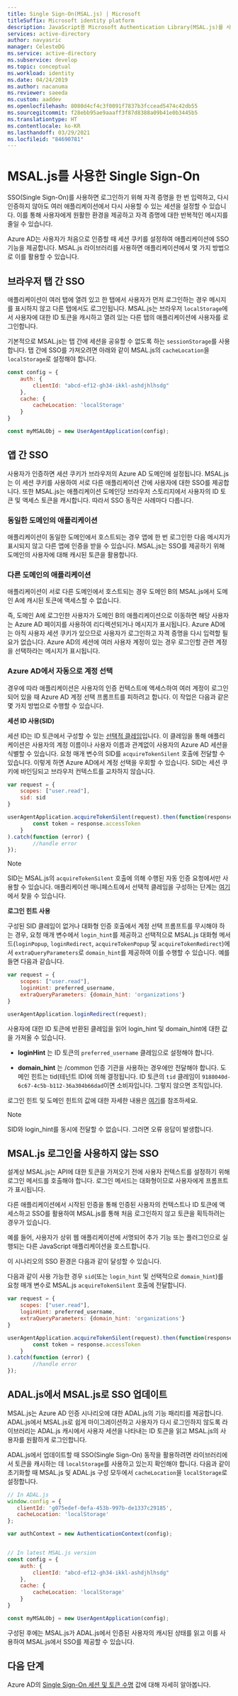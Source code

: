 ```yaml
---
title: Single Sign-On(MSAL.js) | Microsoft
titleSuffix: Microsoft identity platform
description: JavaScript용 Microsoft Authentication Library(MSAL.js)를 사용하여 Single Sign-On 환경을 빌드하는 방법에 대해 알아봅니다.
services: active-directory
author: navyasric
manager: CelesteDG
ms.service: active-directory
ms.subservice: develop
ms.topic: conceptual
ms.workload: identity
ms.date: 04/24/2019
ms.author: nacanuma
ms.reviewer: saeeda
ms.custom: aaddev
ms.openlocfilehash: 8080d4cf4c3f0091f7837b3fccead5474c42db55
ms.sourcegitcommit: f28ebb95ae9aaaff3f87d8388a09b41e0b3445b5
ms.translationtype: HT
ms.contentlocale: ko-KR
ms.lasthandoff: 03/29/2021
ms.locfileid: "84690781"
---
```

# <a name="single-sign-on-with-msaljs"></a>MSAL.js를 사용한 Single Sign-On

SSO(Single Sign-On)를 사용하면 로그인하기 위해 자격 증명을 한 번 입력하고, 다시 인증하지 않아도 여러 애플리케이션에서 다시 사용할 수 있는 세션을 설정할 수 있습니다. 이를 통해 사용자에게 원활한 환경을 제공하고 자격 증명에 대한 반복적인 메시지를 줄일 수 있습니다.

Azure AD는 사용자가 처음으로 인증할 때 세션 쿠키를 설정하여 애플리케이션에 SSO 기능을 제공합니다. MSAL.js 라이브러리를 사용하면 애플리케이션에서 몇 가지 방법으로 이를 활용할 수 있습니다.

## <a name="sso-between-browser-tabs"></a>브라우저 탭 간 SSO

애플리케이션이 여러 탭에 열려 있고 한 탭에서 사용자가 먼저 로그인하는 경우 메시지를 표시하지 않고 다른 탭에서도 로그인됩니다. MSAL.js는 브라우저 `localStorage`에서 사용자에 대한 ID 토큰을 캐시하고 열려 있는 다른 탭의 애플리케이션에 사용자를 로그인합니다.

기본적으로 MSAL.js는 탭 간에 세션을 공유할 수 없도록 하는 `sessionStorage`를 사용합니다. 탭 간에 SSO를 가져오려면 아래와 같이 MSAL.js의 `cacheLocation`을 `localStorage`로 설정해야 합니다.

```javascript
const config = {
    auth: {
        clientId: "abcd-ef12-gh34-ikkl-ashdjhlhsdg"
    },
    cache: {
        cacheLocation: 'localStorage'
    }
}

const myMSALObj = new UserAgentApplication(config);
```

## <a name="sso-between-apps"></a>앱 간 SSO

사용자가 인증하면 세션 쿠키가 브라우저의 Azure AD 도메인에 설정됩니다. MSAL.js는 이 세션 쿠키를 사용하여 서로 다른 애플리케이션 간에 사용자에 대한 SSO를 제공합니다. 또한 MSAL.js는 애플리케이션 도메인당 브라우저 스토리지에서 사용자의 ID 토큰 및 액세스 토큰을 캐시합니다. 따라서 SSO 동작은 사례마다 다릅니다.  

### <a name="applications-on-the-same-domain"></a>동일한 도메인의 애플리케이션

애플리케이션이 동일한 도메인에서 호스트되는 경우 앱에 한 번 로그인한 다음 메시지가 표시되지 않고 다른 앱에 인증을 받을 수 있습니다. MSAL.js는 SSO를 제공하기 위해 도메인의 사용자에 대해 캐시된 토큰을 활용합니다.

### <a name="applications-on-different-domain"></a>다른 도메인의 애플리케이션

애플리케이션이 서로 다른 도메인에서 호스트되는 경우 도메인 B의 MSAL.js에서 도메인 A에 캐시된 토큰에 액세스할 수 없습니다.

즉, 도메인 A에 로그인한 사용자가 도메인 B의 애플리케이션으로 이동하면 해당 사용자는 Azure AD 페이지를 사용하여 리디렉션되거나 메시지가 표시됩니다. Azure AD에는 아직 사용자 세션 쿠키가 있으므로 사용자가 로그인하고 자격 증명을 다시 입력할 필요가 없습니다. Azure AD의 세션에 여러 사용자 계정이 있는 경우 로그인할 관련 계정을 선택하라는 메시지가 표시됩니다.

### <a name="automatically-select-account-on-azure-ad"></a>Azure AD에서 자동으로 계정 선택

경우에 따라 애플리케이션은 사용자의 인증 컨텍스트에 액세스하여 여러 계정이 로그인되어 있을 때 Azure AD 계정 선택 프롬프트를 피하려고 합니다.  이 작업은 다음과 같은 몇 가지 방법으로 수행할 수 있습니다.

**세션 ID 사용(SID)**

세션 ID는 ID 토큰에서 구성할 수 있는 [선택적 클레임](active-directory-optional-claims.md)입니다. 이 클레임을 통해 애플리케이션은 사용자의 계정 이름이나 사용자 이름과 관계없이 사용자의 Azure AD 세션을 식별할 수 있습니다. 요청 매개 변수의 SID를 `acquireTokenSilent` 호출에 전달할 수 있습니다. 이렇게 하면 Azure AD에서 계정 선택을 우회할 수 있습니다. SID는 세션 쿠키에 바인딩되고 브라우저 컨텍스트를 교차하지 않습니다.

```javascript
var request = {
    scopes: ["user.read"],
    sid: sid
}

userAgentApplication.acquireTokenSilent(request).then(function(response) {
        const token = response.accessToken
    }
).catch(function (error) {  
        //handle error
});
```

> [!Note]
> SID는 MSAL.js의 `acquireTokenSilent` 호출에 의해 수행된 자동 인증 요청에서만 사용할 수 있습니다.
애플리케이션 매니페스트에서 선택적 클레임을 구성하는 단계는 [여기](active-directory-optional-claims.md)에서 찾을 수 있습니다.

**로그인 힌트 사용**

구성된 SID 클레임이 없거나 대화형 인증 호출에서 계정 선택 프롬프트를 무시해야 하는 경우, 요청 매개 변수에서 `login_hint`를 제공하고 선택적으로 MSAL.js 대화형 메서드(`loginPopup`, `loginRedirect`, `acquireTokenPopup` 및 `acquireTokenRedirect`)에서 `extraQueryParameters`로 `domain_hint`를 제공하여 이를 수행할 수 있습니다. 예를 들면 다음과 같습니다.

```javascript
var request = {
    scopes: ["user.read"],
    loginHint: preferred_username,
    extraQueryParameters: {domain_hint: 'organizations'}
}

userAgentApplication.loginRedirect(request);
```

사용자에 대한 ID 토큰에 반환된 클레임을 읽어 login_hint 및 domain_hint에 대한 값을 가져올 수 있습니다.

* **loginHint** 는 ID 토큰의 `preferred_username` 클레임으로 설정해야 합니다.

* **domain_hint** 는 /common 인증 기관을 사용하는 경우에만 전달해야 합니다. 도메인 힌트는 tid(테넌트 ID)에 의해 결정됩니다.  ID 토큰의 `tid` 클레임이 `9188040d-6c67-4c5b-b112-36a304b66dad`이면 소비자입니다. 그렇지 않으면 조직입니다.

로그인 힌트 및 도메인 힌트의 값에 대한 자세한 내용은 [여기](v2-oauth2-implicit-grant-flow.md)를 참조하세요.

> [!Note]
> SID와 login_hint를 동시에 전달할 수 없습니다. 그러면 오류 응답이 발생합니다.

## <a name="sso-without-msaljs-login"></a>MSAL.js 로그인을 사용하지 않는 SSO

설계상 MSAL.js는 API에 대한 토큰을 가져오기 전에 사용자 컨텍스트를 설정하기 위해 로그인 메서드를 호출해야 합니다. 로그인 메서드는 대화형이므로 사용자에게 프롬프트가 표시됩니다.

다른 애플리케이션에서 시작된 인증을 통해 인증된 사용자의 컨텍스트나 ID 토큰에 액세스하고 SSO를 활용하여 MSAL.js를 통해 처음 로그인하지 않고 토큰을 획득하려는 경우가 있습니다.

예를 들어, 사용자가 상위 웹 애플리케이션에 서명되어 추가 기능 또는 플러그인으로 실행되는 다른 JavaScript 애플리케이션을 호스트합니다.

이 시나리오의 SSO 환경은 다음과 같이 달성할 수 있습니다.

다음과 같이 사용 가능한 경우 `sid`(또는 `login_hint` 및 선택적으로 `domain_hint`)를 요청 매개 변수로 MSAL.js `acquireTokenSilent` 호출에 전달합니다.

```javascript
var request = {
    scopes: ["user.read"],
    loginHint: preferred_username,
    extraQueryParameters: {domain_hint: 'organizations'}
}

userAgentApplication.acquireTokenSilent(request).then(function(response) {
        const token = response.accessToken
    }
).catch(function (error) {  
        //handle error
});
```

## <a name="sso-in-adaljs-to-msaljs-update"></a>ADAL.js에서 MSAL.js로 SSO 업데이트

MSAL.js는 Azure AD 인증 시나리오에 대한 ADAL.js의 기능 패리티를 제공합니다. ADAL.js에서 MSAL.js로 쉽게 마이그레이션하고 사용자가 다시 로그인하지 않도록 라이브러리는 ADAL.js 캐시에서 사용자 세션을 나타내는 ID 토큰을 읽고 MSAL.js의 사용자를 원활하게 로그인합니다.  

ADAL.js에서 업데이트할 때 SSO(Single Sign-On) 동작을 활용하려면 라이브러리에서 토큰을 캐시하는 데 `localStorage`를 사용하고 있는지 확인해야 합니다. 다음과 같이 초기화할 때 MSAL.js 및 ADAL.js 구성 모두에서 `cacheLocation`을 `localStorage`로 설정합니다.


```javascript
// In ADAL.js
window.config = {
   clientId: 'g075edef-0efa-453b-997b-de1337c29185',
   cacheLocation: 'localStorage'
};

var authContext = new AuthenticationContext(config);


// In latest MSAL.js version
const config = {
    auth: {
        clientId: "abcd-ef12-gh34-ikkl-ashdjhlhsdg"
    },
    cache: {
        cacheLocation: 'localStorage'
    }
}

const myMSALObj = new UserAgentApplication(config);
```

구성된 후에는 MSAL.js가 ADAL.js에서 인증된 사용자의 캐시된 상태를 읽고 이를 사용하여 MSAL.js에서 SSO를 제공할 수 있습니다.

## <a name="next-steps"></a>다음 단계

Azure AD의 [Single Sign-On 세션 및 토큰 수명](active-directory-configurable-token-lifetimes.md) 값에 대해 자세히 알아봅니다.
